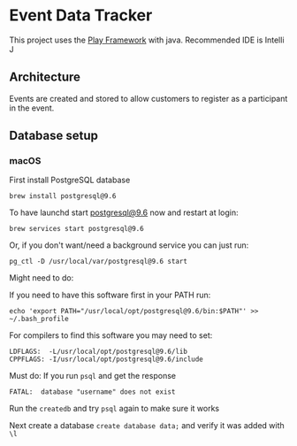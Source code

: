 # Event Data Tracker

This project uses the [Play Framework](https://playframework.com/documentation) with java.
Recommended IDE is Intelli J

## Architecture
Events are created and stored to allow customers to register as a participant in the event.




## Database setup 
### macOS
First install PostgreSQL database 

    brew install postgresql@9.6

To have launchd start postgresql@9.6 now and restart at login:
  
    brew services start postgresql@9.6

Or, if you don't want/need a background service you can just run:

    pg_ctl -D /usr/local/var/postgresql@9.6 start
  
  
Might need to do:

If you need to have this software first in your PATH run:
  
    echo 'export PATH="/usr/local/opt/postgresql@9.6/bin:$PATH"' >> ~/.bash_profile

For compilers to find this software you may need to set:
    
    LDFLAGS:  -L/usr/local/opt/postgresql@9.6/lib
    CPPFLAGS: -I/usr/local/opt/postgresql@9.6/include
    
    
Must do:
If you run `psql` and get the response
    
    FATAL:  database "username" does not exist

Run the `createdb` and try `psql` again to make sure it works
    
Next create a database `create database data;` and verify it was added with `\l` 



